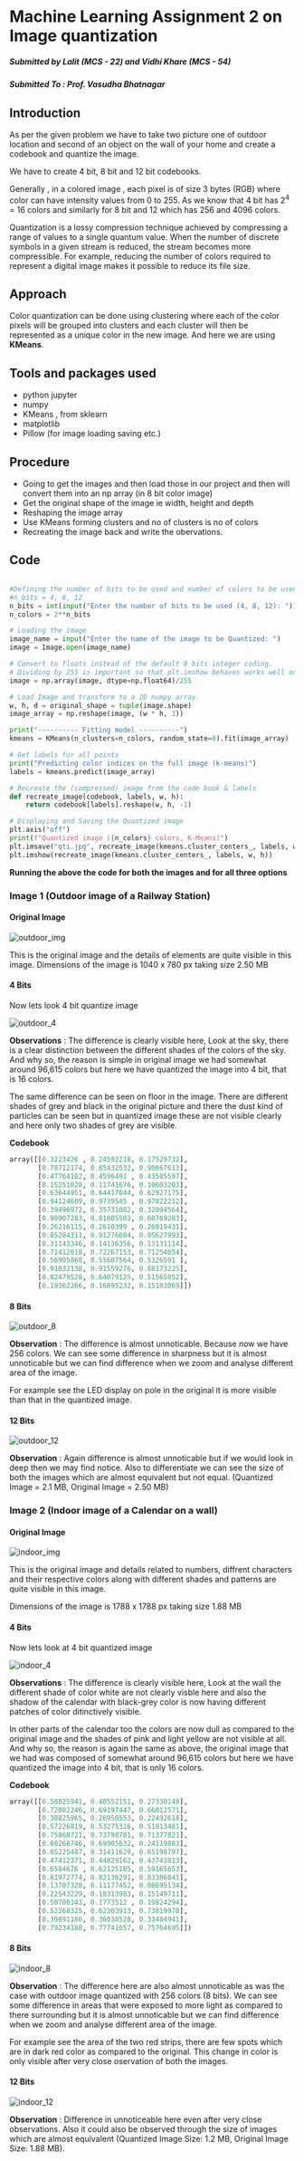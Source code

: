# Machine Learning Assignment 2 on Image quantization 





##### Submitted by Lalit (MCS - 22) and Vidhi Khare (MCS - 54)

##### Submitted To : Prof. Vasudha Bhatnagar





## Introduction

As per the given problem we have to take two picture one of outdoor location and second of an object on the wall of your home and create a codebook and quantize the image.


We have to create 4 bit, 8 bit and 12 bit codebooks.

Generally , in a colored image , each pixel is of size 3 bytes (RGB) where color can have intensity values from 0 to 255.
As we know that 4 bit has 2<sup>4</sup> = 16 colors and similarly for 8 bit and 12 which has 256 and 4096 colors.
	
Quantization is a lossy compression technique achieved by compressing a range of values to a single quantum value. When the number of discrete symbols in a given stream is reduced, the stream becomes more compressible. For example, reducing the number of colors required to represent a digital image makes it possible to reduce its file size.

## Approach

Color quantization can be done using clustering  where each of the color pixels will be grouped into clusters and each cluster will then be represented as a unique color in the new image. And here we are using __KMeans__.



## Tools and packages used

- python jupyter
- numpy
- KMeans , from sklearn
- matplotlib
- Pillow (for image loading saving etc.)

## Procedure

- Going to get the images and then load those in our project and then will convert them into an np array (in 8 bit color image)
- Get the original shape of the image ie width, height and depth
- Reshaping the image array
- Use KMeans forming clusters and no of clusters is no of colors 
- Recreating the image back and write the obervations.



## Code 

```python

#Defining the number of bits to be used and number of colors to be used
#n_bits = 4, 8, 12
n_bits = int(input("Enter the number of bits to be used (4, 8, 12): "))
n_colors = 2**n_bits

# Loading the image
image_name = input("Enter the name of the image to be Quantized: ")
image = Image.open(image_name)

# Convert to floats instead of the default 8 bits integer coding. 
# Dividing by 255 is important so that plt.imshow behaves works well on float data (need to be in the range [0-1])
image = np.array(image, dtype=np.float64)/255

# Load Image and transform to a 2D numpy array.
w, h, d = original_shape = tuple(image.shape)
image_array = np.reshape(image, (w * h, 3))

print("---------- Fitting model ----------")
kmeans = KMeans(n_clusters=n_colors, random_state=0).fit(image_array)

# Get labels for all points
print("Predicting color indices on the full image (k-means)")
labels = kmeans.predict(image_array)

# Recreate the (compressed) image from the code book & labels
def recreate_image(codebook, labels, w, h):
    return codebook[labels].reshape(w, h, -1)

# Displaying and Saving the Quantized image
plt.axis("off")
print(f"Quantized image ({n_colors} colors, K-Means)")
plt.imsave("qti.jpg", recreate_image(kmeans.cluster_centers_, labels, w, h))
plt.imshow(recreate_image(kmeans.cluster_centers_, labels, w, h))

```



__Running the above the code for both the images and for all three options__



### Image 1 (Outdoor image of a Railway Station)


#### Original Image

![outdoor_img](Outdoor.jpg)



This is the original image and the details of elements are quite visible in this image.
Dimensions of the image is 1040 x 780 px taking size 2.50 MB



#### 4 Bits 



Now lets look 4 bit quantize image 

![outdoor_4](qto1.jpg)



__Observations__ : The difference is clearly visible here, Look at the sky, there is a clear distinction between the different shades of the colors of the sky. And why so, the reason is simple in original image we had somewhat around 96,615 colors but here we have quantized the image into 4 bit, that is 16 colors.

The same difference can be seen on floor in the image. There are different shades of grey and black in the original picture and there the dust kind of particles can be seen but in quantized image these are not visible clearly and here only two shades of grey are visible.

__Codebook__ 

```python
array([[0.3223426 , 0.24592218, 0.17529732],
       [0.78712174, 0.85432532, 0.90667613],
       [0.47764182, 0.4596491 , 0.43585597],
       [0.15251028, 0.11741676, 0.10603203],
       [0.63644951, 0.64417844, 0.62927175],
       [0.94124689, 0.9739545 , 0.97822212],
       [0.39496972, 0.35731082, 0.32094564],
       [0.90907283, 0.81005503, 0.68769283],
       [0.26216115, 0.2610399 , 0.26019431],
       [0.85284311, 0.91276604, 0.95627993],
       [0.31143346, 0.14136356, 0.13131114],
       [0.71412018, 0.72267153, 0.71254054],
       [0.56905868, 0.55607564, 0.5326591 ],
       [0.91032138, 0.91559276, 0.88173225],
       [0.82479528, 0.64079125, 0.51565052],
       [0.19362266, 0.16895232, 0.15183069]])
```



#### 8 Bits

![outdoor_8](qto2.jpg)



__Observation__ : The difference is almost unnoticable. Because now we have 256 colors. We can see some difference in sharpness but it is almost unnoticable but we can find difference when we zoom and analyse different area of the image. 

For example see the LED display on pole in the original it is more visible than that in the quantized image.



#### 12 Bits

![outdoor_12](qto3.jpg)



__Observation__ : Again difference is almost unnoticable but if we would look in deep then we may find notice. Also to differentiate we can see the size of both the images which are almost equivalent but not equal. (Quantized Image = 2.1 MB, Original Image = 2.50 MB)



### Image 2 (Indoor image of a Calendar on a wall)


#### Original Image

![indoor_img](Indoor.jpg)



This is the original image and details related to numbers, diffrent characters and their respective colors along with different shades and patterns are quite visible in this image. 

Dimensions of the image is 1788 x 1788 px taking size 1.88 MB



#### 4 Bits 



Now lets look at 4 bit quantized image 

![indoor_4](qti1.jpg)



__Observations__ : The difference is clearly visible here, Look at the wall the different shade of color white are not clearly visble here and also the shadow of the calendar with black-grey color is now having different patches of color ditinctively visible.

In other parts of the calendar too the colors are now dull as compared to the original image and the shades of pink and light yellow are not visible at all. And why so, the reason is again the same as above, the original image that we had was composed of somewhat around 96,615 colors but here we have quantized the image into 4 bit, that is only 16 colors.

__Codebook__ 

```python
array([[0.58825941, 0.40552151, 0.27330148],
       [0.72082246, 0.69197447, 0.66012571],
       [0.30825965, 0.26950553, 0.22492618],
       [0.57226819, 0.53275326, 0.51013481],
       [0.75868721, 0.73798781, 0.71377821],
       [0.80268746, 0.69905632, 0.24119883],
       [0.05225487, 0.31411629, 0.65198797],
       [0.47412371, 0.44829162, 0.43741813],
       [0.6584676 , 0.62125185, 0.59165653],
       [0.81972774, 0.82136291, 0.83386841],
       [0.13707328, 0.11177452, 0.08695134],
       [0.22543229, 0.18313983, 0.15149711],
       [0.50700343, 0.1773512 , 0.19824294],
       [0.52268325, 0.62303913, 0.73819978],
       [0.39891186, 0.36038528, 0.33484941],
       [0.79234188, 0.77741057, 0.75764695]])
```


#### 8 Bits

![indoor_8](qti2.jpg)



__Observation__ : The difference here are also almost unnoticable as was the case with outdoor image quantized with 256 colors (8 bits). We can see some difference in areas that were exposed to more light as compared to there surrounding but it is almost unnoticable but we can find difference when we zoom and analyse different area of the image. 

For example see the area of the two red strips, there are few spots which are in dark red color as compared to the original. This change in color is only visible after very close oservation of both the images.



#### 12 Bits

![indoor_12](qti3.jpg)



__Observation__ : Difference in unnoticeable here even after very close observations. Also it could also be observed through the size of images which are almost equivalent (Quantized Image Size: 1.2 MB, Original Image Size: 1.88 MB). 
